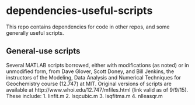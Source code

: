 # dependencies-useful-scripts
This repo contains dependencies for code in other repos, and some generally useful scripts.
<h2>General-use scripts</h2>
Several MATLAB scripts borrowed, either with modifications (as noted) or in unmodified form, from Dave Glover, Scott Doney, and Bill Jenkins, the instructors of the Modeling, Data Analysis and Numerical Techniques for Geochemistry course (12.747) at MIT. Original versions of scripts are available at http://www.whoi.edu/12.747/mfiles.html (link valid as of 9/9/15). These include:
1. linfit.m
2. lsqcubic.m
3. lsqfitma.m
4. nlleasqr.m
